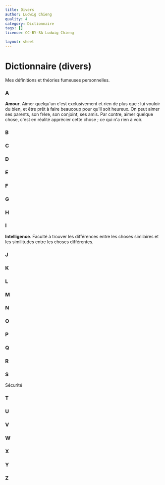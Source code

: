 ```yaml
---
title: Divers
author: Ludwig Chieng
quality: 4
category: Dictionnaire
tags: []
licence: CC-BY-SA Ludwig Chieng

layout: sheet
---
```


# Dictionnaire (divers)

Mes définitions et théories fumeuses personnelles.

### A

**Amour**. Aimer quelqu'un c'est exclusivement et rien de plus que : lui vouloir du bien, et être prêt à faire beaucoup pour qu'il soit heureux. On peut aimer ses parents, son frère, son conjoint, ses amis. Par contre, aimer quelque chose, c'est en réalité apprécier cette chose ; ce qui n'a rien à voir.


### B




### C




### D




### E




### F




### G




### H




### I

**Intelligence**. Faculté à trouver les différences entre les choses similaires et les similitudes entre les choses différentes.


### J




### K




### L




### M




### N




### O




### P




### Q




### R




### S

Sécurité


### T




### U




### V




### W




### X




### Y




### Z


